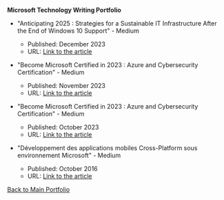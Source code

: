 **Microsoft Technology Writing Portfolio**

- "Anticipating 2025 : Strategies for a Sustainable IT Infrastructure After the End of Windows 10 Support" - Medium
  - Published: December 2023
  - URL: [Link to the article](https://medium.com/@larbi-ouiyzme/anticipating-2025-strategies-for-a-sustainable-it-infrastructure-after-the-end-of-windows-10-c840e3b342e5)

- "Become Microsoft Certified in 2023 : Azure and Cybersecurity Certification" - Medium
  - Published: November 2023
  - URL: [Link to the article](https://medium.com/@larbi-ouiyzme/unlock-your-potential-with-microsoft-training-and-certifications-d24ebd0d5de2)

- "Become Microsoft Certified in 2023 : Azure and Cybersecurity Certification" - Medium
  - Published: October 2023
  - URL: [Link to the article](https://larbi-ouiyzme.medium.com/become-microsoft-certified-in-2023-azure-and-cybersecurity-certification-53d69349294e)

- "Développement des applications mobiles Cross-Platform sous environnement Microsoft" - Medium
  - Published: October 2016
  - URL: [Link to the article](https://medium.com/@Larbi.ouiyzme/d%C3%A9veloppement-des-applications-mobiles-cross-platform-sous-environnement-microsoft-310b0ee213a7)

[Back to Main Portfolio](./README.md)

